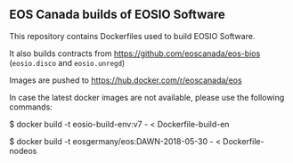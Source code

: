 EOS Canada builds of EOSIO Software
-----------------------------------

This repository contains Dockerfiles used to build EOSIO Software.

It also builds contracts from https://github.com/eoscanada/eos-bios
(`eosio.disco` and `eosio.unregd`)

Images are pushed to https://hub.docker.com/r/eoscanada/eos

In case the latest docker images are not available, please use the following commands:

$ docker build -t eosio-build-env:v7 - < Dockerfile-build-en

$ docker build -t eosgermany/eos:DAWN-2018-05-30 - < Dockerfile-nodeos
